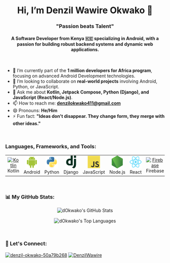 <h1 align="center">Hi, I’m Denzil Wawire Okwako 👋</h1>
<h3 align="center">"Passion beats Talent"</h3>
<h4 align="center">A Software Developer from Kenya 🇰🇪 specializing in Android, with a passion for building robust backend systems and dynamic web applications.</h4>

<br>

- 🌱 I’m currently part of the **1 million developers for Africa program**, focusing on advanced Android Development technologies.
- 💞️ I’m looking to collaborate on **real-world projects** involving Android, Python, or JavaScript.
- 💬 Ask me about **Kotlin, Jetpack Compose, Python (Django), and JavaScript (React/Node.js)**.
- 📫 How to reach me: **denzilokwako411@gmail.com**
- 😄 Pronouns: **He/Him**
- ⚡ Fun fact: **"Ideas don't disappear. They change form, they merge with other ideas."**

<br>

<h3 align="left">Languages, Frameworks, and Tools:</h3>
<table>
  <tr>
    <td align="center" width="96">
      <a href="https://kotlinlang.org" target="_blank" rel="noreferrer">
        <img src="https://www.vectorlogo.zone/logos/kotlinlang/kotlinlang-icon.svg" width="40" height="40" alt="Kotlin" />
      </a>
      <br>Kotlin
    </td>
    <td align="center" width="96">
      <a href="https://developer.android.com" target="_blank" rel="noreferrer">
        <img src="https://raw.githubusercontent.com/devicons/devicon/master/icons/android/android-original.svg" width="40" height="40" alt="Android" />
      </a>
      <br>Android
    </td>
    <td align="center" width="96">
      <a href="https://www.python.org" target="_blank" rel="noreferrer">
        <img src="https://raw.githubusercontent.com/devicons/devicon/master/icons/python/python-original.svg" width="40" height="40" alt="Python" />
      </a>
      <br>Python
    </td>
    <td align="center" width="96">
      <a href="https://www.djangoproject.com/" target="_blank" rel="noreferrer">
        <img src="https://raw.githubusercontent.com/devicons/devicon/master/icons/django/django-plain.svg" width="40" height="40" alt="Django" />
      </a>
      <br>Django
    </td>
     <td align="center" width="96">
      <a href="https://developer.mozilla.org/en-US/docs/Web/JavaScript" target="_blank" rel="noreferrer">
        <img src="https://raw.githubusercontent.com/devicons/devicon/master/icons/javascript/javascript-original.svg" width="40" height="40" alt="JavaScript" />
      </a>
      <br>JavaScript
    </td>
    <td align="center" width="96">
      <a href="https://nodejs.org" target="_blank" rel="noreferrer">
        <img src="https://raw.githubusercontent.com/devicons/devicon/master/icons/nodejs/nodejs-original.svg" width="40" height="40" alt="Node.js" />
      </a>
      <br>Node.js
    </td>
    <td align="center" width="96">
      <a href="https://reactjs.org/" target="_blank" rel="noreferrer">
        <img src="https://raw.githubusercontent.com/devicons/devicon/master/icons/react/react-original.svg" width="40" height="40" alt="React" />
      </a>
      <br>React
    </td>
     <td align="center" width="96">
      <a href="https://firebase.google.com/" target="_blank" rel="noreferrer">
        <img src="https://www.vectorlogo.zone/logos/firebase/firebase-icon.svg" width="40" height="40" alt="Firebase" />
      </a>
      <br>Firebase
    </td>
  </tr>
</table>

<br>

<h3 align="left">📊 My GitHub Stats:</h3>
<p align="center">
  <img align="center" src="https://github-readme-stats.vercel.app/api?username=dOkwako&show_icons=true&locale=en&theme=tokyonight&include_all_commits=true&count_private=true" alt="dOkwako's GitHub Stats" />
</p>
<p align="center">
  <img align="center" src="https://github-readme-stats.vercel.app/api/top-langs?username=dOkwako&show_icons=true&locale=en&layout=compact&theme=tokyonight" alt="dOkwako's Top Languages" />
</p>

<br>

<h3 align="left">🤝 Let's Connect:</h3>
<p align="left">
<a href="https://linkedin.com/in/denzil-okwako-50a79b268" target="blank"><img align="center" src="https://raw.githubusercontent.com/rahuldkjain/github-profile-readme-generator/master/src/images/icons/Social/linked-in-alt.svg" alt="denzil-okwako-50a79b268" height="30" width="40" /></a>
<a href="https://x.com/DenzilWawire" target="blank"><img align="center" src="https://raw.githubusercontent.com/rahuldkjain/github-profile-readme-generator/master/src/images/icons/Social/twitter.svg" alt="DenzilWawire" height="30" width="40" /></a>
</p>
